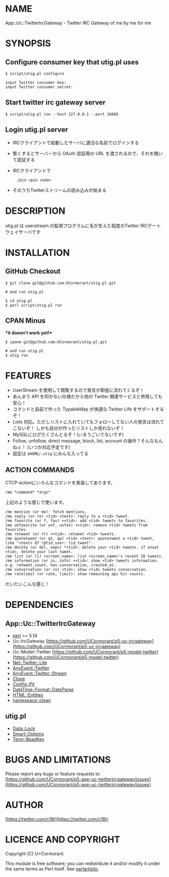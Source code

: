 # NAME

App::Uc::TwitterIrcGateway - Twitter IRC Gateway of me by me for me

# SYNOPSIS

## Configure consumer key that utig.pl uses

    $ script/utig.pl configure

    input Twitter consumer key:
    input Twitter consumer secret:

## Start twitter irc gateway server

    $ script/utig.pl run --host 127.0.0.1 --port 16668

## Login utig.pl server

- IRCクライアントで起動したサーバに適当な名前でログインする
- 暫くするとサーバーから OAuth 認証用の URL を渡されるので、それを開いて認証する
- IRCクライアントで

        /pin <pin code>
- そのうちTwitterストリームの読み込みが始まる

# DESCRIPTION

utig.pl は userstream の監視プログラムに毛が生えた程度のTwitter IRCゲートウェイサーバです

# INSTALLATION

## GitHub Checkout

    $ git clone git@github.com:UCormorant/utig.pl.git

    # and run utig.pl

    $ cd utig.pl
    $ perl script/utig.pl run

## CPAN Minus

__\*it doesn't work yet!\*__

    $ cpanm git@github.com:UCormorant/utig.pl.git

    # and run utig.pl
    $ utig run

# FEATURES

- UserStream を使用して閲覧するので発言が即座に流れてくるぞ！
- あんまり API を叩かない仕様だから他の Twitter 関連サービスと併用しても安心！
- コマンドと自前で作った TypableMap が快適な Twitter Life をサポートするぞ！
- Lists 対応。ただしリストに入れていてもフォローしてない人の発言は流れてこないぞ！
しかも自分が作ったリストしか見れないぞ！
- MySQLにログたくさんとるぞ！(いまうごいてないです)
- Follow, unfollow, direct message, block, list, account の操作？そんなもんねぇ！
(いつか対応予定です)
- 設定は `$HOME/.utig` にみんな入ってる

## ACTION COMMANDS

CTCP-actionにいろんなコマンドを実装してあります。

    /me *command* *args*

上記のような感じで使います。

    /me mention (or me): fetch mentions.
    /me reply (or re) <tid> <text>: reply to a <tid> tweet.
    /me favorite (or f, fav) +<tid>: add <tid> tweets to favorites.
    /me unfavorite (or unf, unfav) +<tid>: remove <tid> tweets from favorites.
    /me retweet (or rt) +<tid>: retweet <tid> tweets.
    /me quotetweet (or qt, qw) <tid> <text>: quotetweet a <tid> tweet, like "<text> QT \@tid_user: tid_tweet".
    /me delete (or del, oops) *<tid>: delete your <tid> tweets. if unset <tid>, delete your last tweet.
    /me list (or li) <screen_name>: list <screen_name>'s recent 20 tweets.
    /me information (or in, info) +<tid>: show <tid> tweets information. e.g. retweet_count, has conversation, created_at.
    /me conversation (or co) <tid>: show <tid> tweets conversation.
    /me ratelimit (or rate, limit): show remaining api hit counts.

だいたいこんな感じ！

# DEPENDENCIES

## App::Uc::TwitterIrcGateway

- [perl](http://search.cpan.org/perldoc?perl) >= 5.14
- Uc::IrcGateway [https://github.com/UCormorant/p5-uc-ircgateway](https://github.com/UCormorant/p5-uc-ircgateway)
- Uc::Model::Twitter [https://github.com/UCormorant/p5-model-twitter](https://github.com/UCormorant/p5-model-twitter)
- [Net::Twitter::Lite](http://search.cpan.org/perldoc?Net::Twitter::Lite)
- [AnyEvent::Twitter](http://search.cpan.org/perldoc?AnyEvent::Twitter)
- [AnyEvent::Twitter::Stream](http://search.cpan.org/perldoc?AnyEvent::Twitter::Stream)
- [Clone](http://search.cpan.org/perldoc?Clone)
- [Config::Pit](http://search.cpan.org/perldoc?Config::Pit)
- [DateTime::Format::DateParse](http://search.cpan.org/perldoc?DateTime::Format::DateParse)
- [HTML::Entities](http://search.cpan.org/perldoc?HTML::Entities)
- [namespace::clean](http://search.cpan.org/perldoc?namespace::clean)

## utig.pl

- [Data::Lock](http://search.cpan.org/perldoc?Data::Lock)
- [Smart::Options](http://search.cpan.org/perldoc?Smart::Options)
- [Term::ReadKey](http://search.cpan.org/perldoc?Term::ReadKey)

# BUGS AND LIMITATIONS

Please report any bugs or feature requests to
[https://github.com/UCormorant/p5-app-uc-twitterircgateway/issues](https://github.com/UCormorant/p5-app-uc-twitterircgateway/issues)

# AUTHOR

[https://twitter.com/c18t](https://twitter.com/c18t)

# LICENCE AND COPYRIGHT

Copyright (C) U=Cormorant.

This module is free software; you can redistribute it and/or
modify it under the same terms as Perl itself. See [perlartistic](http://search.cpan.org/perldoc?perlartistic).
